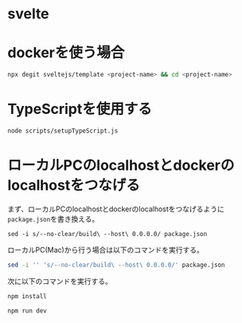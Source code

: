 # svelte

# dockerを使う場合

```sh
npx degit sveltejs/template <project-name> && cd <project-name>
```

# TypeScriptを使用する
```sh
node scripts/setupTypeScript.js
```

# ローカルPCのlocalhostとdockerのlocalhostをつなげる
まず、ローカルPCのlocalhostとdockerのlocalhostをつなげるように```package.json```を書き換える。
```
sed -i s/--no-clear/build\ --host\ 0.0.0.0/ package.json
```
ローカルPC(Mac)から行う場合は以下のコマンドを実行する。
```sh
sed -i '' 's/--no-clear/build\ --host\ 0.0.0.0/' package.json
```
次に以下のコマンドを実行する。
```sh
npm install
```

```sh
npm run dev
```
